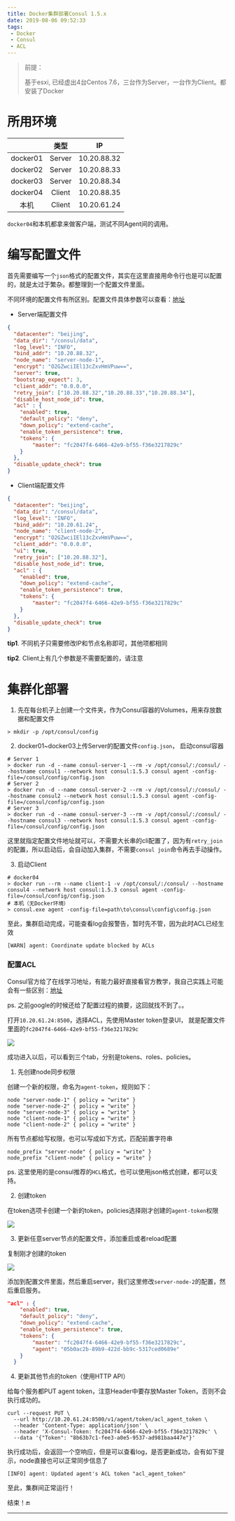 ```yaml
---
title: Docker集群部署Consul 1.5.x
date: 2019-08-06 09:52:33
tags:
 - Docker
 - Consul
 - ACL
---
```


> 前提：
>
> 基于esxi, 已经虚出4台Centos 7.6，三台作为Server，一台作为Client。都安装了Docker

# 所用环境

|          |  类型  |     IP      |
| :------: | :----: | :---------: |
| docker01 | Server | 10.20.88.32 |
| docker02 | Server | 10.20.88.33 |
| docker03 | Server | 10.20.88.34 |
| docker04 | Client | 10.20.88.35 |
|   本机   | Client | 10.20.61.24 |

`docker04`和本机都拿来做客户端，测试不同Agent间的调用。

# 编写配置文件

​		首先需要编写一个`json`格式的配置文件，其实在这里直接用命令行也是可以配置的，就是太过于繁杂。都整理到一个配置文件里面。

不同环境的配置文件有所区别。配置文件具体参数可以查看：[地址](https://www.consul.io/docs/agent/options.html)

- Server端配置文件

```json
{
  "datacenter": "beijing",
  "data_dir": "/consul/data",
  "log_level": "INFO",
  "bind_addr": "10.20.88.32",
  "node_name": "server-node-1",
  "encrypt": "O2GZwciIEl13cZxvHmVPuw==",
  "server": true,
  "bootstrap_expect": 3,
  "client_addr": "0.0.0.0",
  "retry_join": ["10.20.88.32","10.20.88.33","10.20.88.34"],
  "disable_host_node_id": true,
  "acl" : {
    "enabled": true,
    "default_policy": "deny",
    "down_policy": "extend-cache",
    "enable_token_persistence": true,
    "tokens": {
        "master": "fc2047f4-6466-42e9-bf55-f36e3217829c"
    }
  },
  "disable_update_check": true
}
```

- Client端配置文件

```json
{
  "datacenter": "beijing",
  "data_dir": "/consul/data",
  "log_level": "INFO",
  "bind_addr": "10.20.61.24",
  "node_name": "client-node-2",
  "encrypt": "O2GZwciIEl13cZxvHmVPuw==",
  "client_addr": "0.0.0.0",
  "ui": true,
  "retry_join": ["10.20.88.32"],
  "disable_host_node_id": true,
  "acl" : {
    "enabled": true,
    "down_policy": "extend-cache",
    "enable_token_persistence": true,
    "tokens": {
        "master": "fc2047f4-6466-42e9-bf55-f36e3217829c"
    }
  },
  "disable_update_check": true
}
```

**tip1**. 不同机子只需要修改IP和节点名称即可，其他项都相同

**tip2**. Client上有几个参数是不需要配置的，请注意

# 集群化部署

1. 先在每台机子上创建一个文件夹，作为Consul容器的Volumes，用来存放数据和配置文件

```shell
> mkdir -p /opt/consul/config
```

2. docker01~docker03上传Server的配置文件`config.json`， 启动consul容器

```shell
# Server 1
> docker run -d --name consul-server-1 --rm -v /opt/consul/:/consul/ --hostname consul1 --network host consul:1.5.3 consul agent -config-file=/consul/config/config.json
# Server 2
> docker run -d --name consul-server-2 --rm -v /opt/consul/:/consul/ --hostname consul2 --network host consul:1.5.3 consul agent -config-file=/consul/config/config.json
# Server 3
> docker run -d --name consul-server-3 --rm -v /opt/consul/:/consul/ --hostname consul3 --network host consul:1.5.3 consul agent -config-file=/consul/config/config.json
```

这里就指定配置文件地址就可以，不需要大长串的cli配置了，因为有`retry_join`的配置，所以启动后，会自动加入集群，不需要`consul join`命令再去手动操作。

3. 启动Client

```shell
# docker04
> docker run --rm --name client-1 -v /opt/consul/:/consul/ --hostname consul4 --network host consul:1.5.3 consul agent -config-file=/consul/config/config.json
# 本机（无Docker环境）
> consul.exe agent -config-file=path\to\consul\config\config.json
```

至此，集群启动完成，可能查看log会报警告，暂时先不管，因为此时ACL已经生效

```shell
[WARN] agent: Coordinate update blocked by ACLs
```

### 配置ACL

Consul官方给了在线学习地址，有能力最好直接看官方教学，我自己实践上可能会有一些区别：[地址](https://learn.hashicorp.com/consul/security-networking/production-acls)

ps. 之前google的时候还给了配置过程的摘要，这回就找不到了。。

打开`10.20.61.24:8500`，选择ACL，先使用Master token登录UI， 就是配置文件里面的`fc2047f4-6466-42e9-bf55-f36e3217829c`

![](https://gsealy-1257917518.cos.ap-beijing.myqcloud.com/gsealy.github.io/consul/config-ACL.png)

成功进入以后，可以看到三个tab，分别是tokens、roles、policies。

1. 先创建node同步权限

创建一个新的权限，命名为`agent-token`，规则如下：

```
node "server-node-1" { policy = "write" }
node "server-node-2" { policy = "write" }
node "server-node-3" { policy = "write" }
node "client-node-1" { policy = "write" }
node "client-node-2" { policy = "write" }
```

所有节点都给写权限，也可以写成如下方式，匹配前置字符串

```
node_prefix "server-node" { policy = "write" }
node_prefix "client-node" { policy = "write" }
```

ps. 这里使用的是consul推荐的`HCL`格式，也可以使用json格式创建，都可以支持。

2. 创建token

在token选项卡创建一个新的token，policies选择刚才创建的`agent-token`权限

![](https://gsealy-1257917518.cos.ap-beijing.myqcloud.com/gsealy.github.io/consul/create-token.png) 

3. 更新任意server节点的配置文件，添加重启或者reload配置

复制刚才创建的token

![](https://gsealy-1257917518.cos.ap-beijing.myqcloud.com/gsealy.github.io/consul/ues-token.png)

添加到配置文件里面，然后重启server，我们这里修改`server-node-2`的配置，然后重启服务。

```json
"acl" : {
    "enabled": true,
    "default_policy": "deny",
    "down_policy": "extend-cache",
    "enable_token_persistence": true,
    "tokens": {
        "master": "fc2047f4-6466-42e9-bf55-f36e3217829c",
        "agent": "05b0ac2b-89b9-422d-bb9c-5317ced0689e"                  // <---- add
    }
  }
```

4. 更新其他节点的token（使用HTTP API）

给每个服务都PUT agent token，注意Header中要存放Master Token，否则不会执行成功的。

```shell
curl --request PUT \
  --url http://10.20.61.24:8500/v1/agent/token/acl_agent_token \
  --header 'Content-Type: application/json' \
  --header 'X-Consul-Token: fc2047f4-6466-42e9-bf55-f36e3217829c' \
  --data '{"Token": "8b63b7c1-fee3-a0e5-9537-ad981baa447e"}'
```

执行成功后，会返回一个空响应，但是可以查看log，是否更新成功，会有如下提示，node直接也可以正常同步信息了

```
[INFO] agent: Updated agent's ACL token "acl_agent_token"
```

至此，集群间正常运行！

结束！🔚

------

